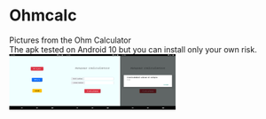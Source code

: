 # Ohmcalc
Pictures from the Ohm Calculator <br>
The apk tested on Android 10 but you can install only your own risk.
<img align="left" width="100" height="100" src="https://github.com/prhckspc/Ohmcalc/blob/main/screenshots/1.png"> 
<img align="left" width="100" height="100" src="https://github.com/prhckspc/Ohmcalc/blob/main/screenshots/2.png"> 
<img align="left" width="100" height="100" src="https://github.com/prhckspc/Ohmcalc/blob/main/screenshots/3.png">
